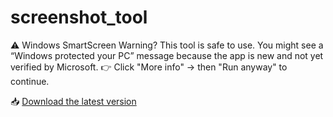 # screenshot_tool

⚠️ Windows SmartScreen Warning?
This tool is safe to use. You might see a “Windows protected your PC” message because the app is new and not yet verified by Microsoft.
👉 Click "More info" → then "Run anyway" to continue. 

📥 [Download the latest version](https://github.com/IbrahimPopatiya/screenshot_tool/releases/latest)
